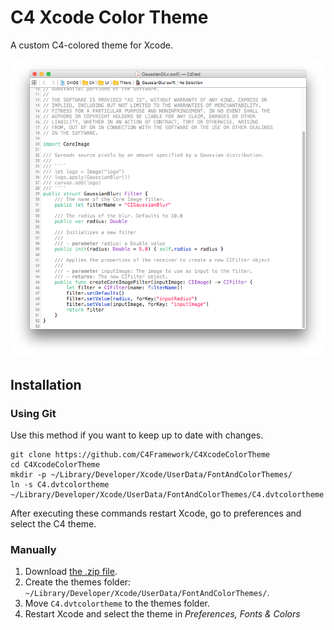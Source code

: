 # C4 Xcode Color Theme

A custom C4-colored theme for Xcode.

![preview](preview.png)


## Installation

### Using Git

Use this method if you want to keep up to date with changes.

```shell
git clone https://github.com/C4Framework/C4XcodeColorTheme
cd C4XcodeColorTheme
mkdir -p ~/Library/Developer/Xcode/UserData/FontAndColorThemes/
ln -s C4.dvtcolortheme ~/Library/Developer/Xcode/UserData/FontAndColorThemes/C4.dvtcolortheme
```

After executing these commands restart Xcode, go to preferences and select the C4 theme.


### Manually

1. Download [the .zip file](https://github.com/C4Framework/C4XcodeColorTheme/archive/master.zip).
2. Create the themes folder: `~/Library/Developer/Xcode/UserData/FontAndColorThemes/`.
3. Move `C4.dvtcolortheme` to the themes folder.
4. Restart Xcode and select the theme in *Preferences, Fonts & Colors*
